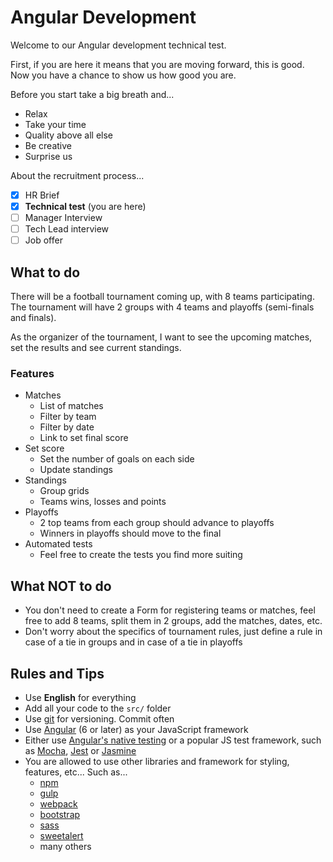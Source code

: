# Angular Development

Welcome to our Angular development technical test.

First, if you are here it means that you are moving forward, this is good.
Now you have a chance to show us how good you are.

Before you start take a big breath and...

- Relax
- Take your time
- Quality above all else
- Be creative
- Surprise us

About the recruitment process...

- [x] HR Brief
- [x] **Technical test** (you are here)
- [ ] Manager Interview
- [ ] Tech Lead interview
- [ ] Job offer

## What to do

There will be a football tournament coming up, with 8 teams participating.  
The tournament will have 2 groups with 4 teams and playoffs (semi-finals and finals).

As the organizer of the tournament, I want to see the upcoming matches, set the results and see current standings.

### Features

- Matches
  - List of matches
  - Filter by team
  - Filter by date
  - Link to set final score
- Set score
  - Set the number of goals on each side
  - Update standings
- Standings
  - Group grids
  - Teams wins, losses and points
- Playoffs
  - 2 top teams from each group should advance to playoffs
  - Winners in playoffs should move to the final
- Automated tests
  - Feel free to create the tests you find more suiting

## What NOT to do

- You don't need to create a Form for registering teams or matches, feel free to add 8 teams, split them in 2 groups, add the matches, dates, etc.
- Don't worry about the specifics of tournament rules, just define a rule in case of a tie in groups and in case of a tie in playoffs

## Rules and Tips

- Use **English** for everything
- Add all your code to the `src/` folder
- Use [git](https://git-scm.com/) for versioning. Commit often
- Use [Angular](https://angular.io/) (6 or later) as your JavaScript framework
- Either use [Angular's native testing](https://angular.io/guide/testing) or a popular JS test framework, such as [Mocha](https://mochajs.org/), [Jest](https://jestjs.io/) or [Jasmine](https://jasmine.github.io/)
- You are allowed to use other libraries and framework for styling, features, etc... Such as...
  - [npm](https://www.npmjs.com/)
  - [gulp](https://gulpjs.com/)
  - [webpack](https://webpack.js.org/)
  - [bootstrap](https://getbootstrap.com/)
  - [sass](https://sass-lang.com/)
  - [sweetalert](https://sweetalert2.github.io/)
  - many others
